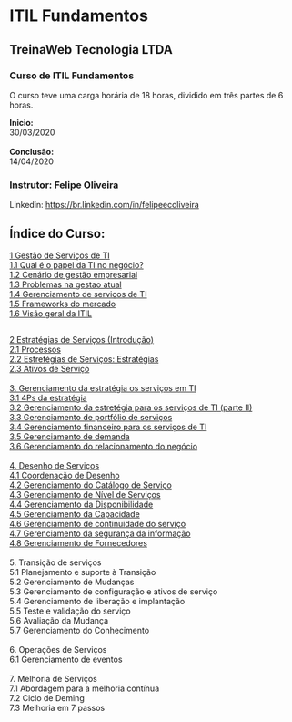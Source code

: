 # ITIL Fundamentos

## TreinaWeb Tecnologia LTDA

### Curso de ITIL Fundamentos 
O curso teve uma carga horária de 18 horas, dividido em três partes de 6 horas.<br>

 **Inicio:** <br> 30/03/2020<br><br> **Conclusão:**<br>14/04/2020

### Instrutor: Felipe Oliveira
Linkedin: https://br.linkedin.com/in/felipeecoliveira

## Índice do Curso:

[1 Gestão de Serviços de TI](https://github.com/RobsonVinicius/ITIL-Fundamentos/blob/master/ITIL%20-%20Fundamentos%20(Treinaweb)/1.Gestao-de-servicos-de-TI.md#1-gest%C3%A3o-de-servi%C3%A7os-de-ti)<br>
[1.1 Qual é o papel da TI no negócio?](https://github.com/RobsonVinicius/ITIL-Fundamentos/blob/master/ITIL%20-%20Fundamentos%20(Treinaweb)/1.Gestao-de-servicos-de-TI.md#11-qual-%C3%A9-o-papel-da-ti-no-neg%C3%B3cio)<br>
[1.2 Cenário de gestão empresarial](https://github.com/RobsonVinicius/ITIL-Foundation/blob/master/ITIL%20-%20Fundamentos%20(Treinaweb)/1.Gestao-de-servicos-de-TI.md#12-cen%C3%A1rio-de-gest%C3%A3o-empresarial)<br>
[1.3 Problemas na gestao atual](https://github.com/RobsonVinicius/ITIL-Foundation/blob/master/ITIL%20-%20Fundamentos%20(Treinaweb)/1.Gestao-de-servicos-de-TI.md#13-problemas-na-gest%C3%A3o-atual)<br>
[1.4 Gerenciamento de serviços de TI](https://github.com/RobsonVinicius/ITIL-Foundation/blob/master/ITIL%20-%20Fundamentos%20(Treinaweb)/1.Gestao-de-servicos-de-TI.md#14-gerenciamento-de-servi%C3%A7os-de-ti)<br>
[1.5 Frameworks do mercado](https://github.com/RobsonVinicius/ITIL-Foundation/blob/master/ITIL%20-%20Fundamentos%20(Treinaweb)/1.Gestao-de-servicos-de-TI.md#15-frameworks-do-mercado)<br>
[1.6 Visão geral da ITIL](https://github.com/RobsonVinicius/ITIL-Foundation/blob/master/ITIL%20-%20Fundamentos%20(Treinaweb)/1.Gestao-de-servicos-de-TI.md#16-vis%C3%A3o-geral-da-itil)<br>
##
[2 Estratégias de Serviços (Introdução)](https://github.com/RobsonVinicius/ITIL-Foundation/blob/master/ITIL%20-%20Fundamentos%20(Treinaweb)/2.Estrategias-de-servicos.md#2-estrat%C3%A9gia-de-servi%C3%A7os)<br>
[2.1 Processos](https://github.com/RobsonVinicius/ITIL-Foundation/blob/master/ITIL%20-%20Fundamentos%20(Treinaweb)/2.Estrategias-de-servicos.md#21-estrat%C3%A9gia-de-servi%C3%A7os-processos)<br>
[2.2 Estretégias de Serviços: Estratégias](https://github.com/RobsonVinicius/ITIL-Foundation/blob/master/ITIL%20-%20Fundamentos%20(Treinaweb)/2.Estrategias-de-servicos.md#22-estrat%C3%A9gia-de-servi%C3%A7os-estrat%C3%A9gia)<br>
[2.3 Ativos de Serviço](https://github.com/RobsonVinicius/ITIL-Foundation/blob/master/ITIL%20-%20Fundamentos%20(Treinaweb)/2.Estrategias-de-servicos.md#23-estrat%C3%A9gia-de-servi%C3%A7os--ativos-de-servi%C3%A7os)<br><br>
[3. Gerenciamento da estratégia os serviços em TI](https://github.com/RobsonVinicius/ITIL-Foundation/blob/master/ITIL%20-%20Fundamentos%20(Treinaweb)/3.Gerenciamento-da-estrategia-para-os-servicos-de-ti.md#3-gerenciamento-da-estrat%C3%A9gia-para-os-servi%C3%A7os-de-ti)<br>
[3.1 4Ps da estratégia](https://github.com/RobsonVinicius/ITIL-Foundation/blob/master/ITIL%20-%20Fundamentos%20(Treinaweb)/3.Gerenciamento-da-estrategia-para-os-servicos-de-ti.md#31--4-ps-da-estrat%C3%A9gia)<br>
[3.2 Gerenciamento da estretégia para os serviços de TI (parte II)](https://github.com/RobsonVinicius/ITIL-Foundation/blob/master/ITIL%20-%20Fundamentos%20(Treinaweb)/3.Gerenciamento-da-estrategia-para-os-servicos-de-ti.md#32-gerenciamento-da-estrat%C3%A9gia-para-os-servi%C3%A7os-de-ti-parte-ii)<br>
[3.3 Gerenciamento de portfólio de serviços](https://github.com/RobsonVinicius/ITIL-Foundation/blob/master/ITIL%20-%20Fundamentos%20(Treinaweb)/3.Gerenciamento-da-estrategia-para-os-servicos-de-ti.md#33-gerenciamento-do-portf%C3%B3lio-de-servi%C3%A7os)<br>
[3.4 Gerenciamento financeiro para os serviços de TI](https://github.com/RobsonVinicius/ITIL-Foundation/blob/master/ITIL%20-%20Fundamentos%20(Treinaweb)/3.Gerenciamento-da-estrategia-para-os-servicos-de-ti.md#34-gerenciamento-financeiro-para-os-servi%C3%A7os-de-ti)<br>
[3.5 Gerenciamento de demanda](https://github.com/RobsonVinicius/ITIL-Foundation/blob/master/ITIL%20-%20Fundamentos%20(Treinaweb)/3.Gerenciamento-da-estrategia-para-os-servicos-de-ti.md#35-gerenciamento-da-demanda)<br>
[3.6 Gerenciamento do relacionamento do negócio](https://github.com/RobsonVinicius/ITIL-Foundation/blob/master/ITIL%20-%20Fundamentos%20(Treinaweb)/3.Gerenciamento-da-estrategia-para-os-servicos-de-ti.md#36-gerenciamento-do-relacionamento-com-o-neg%C3%B3cio)<br><br>
[4. Desenho de Serviços](https://github.com/RobsonVinicius/ITIL-Foundation/blob/master/ITIL%20-%20Fundamentos%20(Treinaweb)/4.Desenho-de-servicos.md#4-desenho-de-servi%C3%A7os)<br>
[4.1 Coordenação de Desenho](https://github.com/RobsonVinicius/ITIL-Foundation/blob/master/ITIL%20-%20Fundamentos%20(Treinaweb)/4.Desenho-de-servicos.md#41-coordena%C3%A7%C3%A3o-de-desenho)<br>
[4.2 Gerenciamento do Catálogo de Serviço](https://github.com/RobsonVinicius/ITIL-Foundation/blob/master/ITIL%20-%20Fundamentos%20(Treinaweb)/4.Desenho-de-servicos.md#42-gerenciamento-do-cat%C3%A1logo-de-servi%C3%A7o)<br>
[4.3 Gerenciamento de Nível de Serviços](https://github.com/RobsonVinicius/ITIL-Foundation/blob/master/ITIL%20-%20Fundamentos%20(Treinaweb)/4.Desenho-de-servicos.md#43-gerenciamento-de-n%C3%ADvel-de-servi%C3%A7os)<br>
[4.4 Gerenciamento da Disponibilidade](https://github.com/RobsonVinicius/ITIL-Foundation/blob/master/ITIL%20-%20Fundamentos%20(Treinaweb)/4.Desenho-de-servicos.md#44-gerenciamento-da-disponibilidade)<br>
[4.5 Gerenciamento da Capacidade](https://github.com/RobsonVinicius/ITIL-Foundation/blob/master/ITIL%20-%20Fundamentos%20(Treinaweb)/4.Desenho-de-servicos.md#45-gerenciamento-da-capacidade)<br>
[4.6 Gerenciamento de continuidade do serviço](https://github.com/RobsonVinicius/ITIL-Foundation/blob/master/ITIL%20-%20Fundamentos%20(Treinaweb)/4.Desenho-de-servicos.md#46-gerenciamento-de-continuidade-do-servi%C3%A7o)<br>
[4.7 Gerenciamento da segurança da informação](https://github.com/RobsonVinicius/ITIL-Foundation/blob/master/ITIL%20-%20Fundamentos%20(Treinaweb)/4.Desenho-de-servicos.md#47-gerenciamento-da-seguran%C3%A7a-da-informa%C3%A7%C3%A3o)<br>
[4.8 Gerenciamento de Fornecedores](https://github.com/RobsonVinicius/ITIL-Foundation/blob/master/ITIL%20-%20Fundamentos%20(Treinaweb)/4.Desenho-de-servicos.md#48-gerenciamento-de-fornecedores)<br><br>
5. Transição de serviços<br>
5.1 Planejamento e suporte à Transição<br>
5.2 Gerenciamento de Mudanças<br>
5.3 Gerenciamento de configuração e ativos de serviço<br>
5.4 Gerenciamento de liberação e implantação<br>
5.5 Teste e validação do serviço<br>
5.6 Avaliação da Mudança<br>
5.7 Gerenciamento do Conhecimento<br><br>
6. Operações de Serviços<br>
6.1 Gerenciamento de eventos<br><br>
7. Melhoria de Serviços<br>
7.1 Abordagem para a melhoria contínua<br>
7.2 Ciclo de Deming<br>
7.3 Melhoria em 7 passos<br>
